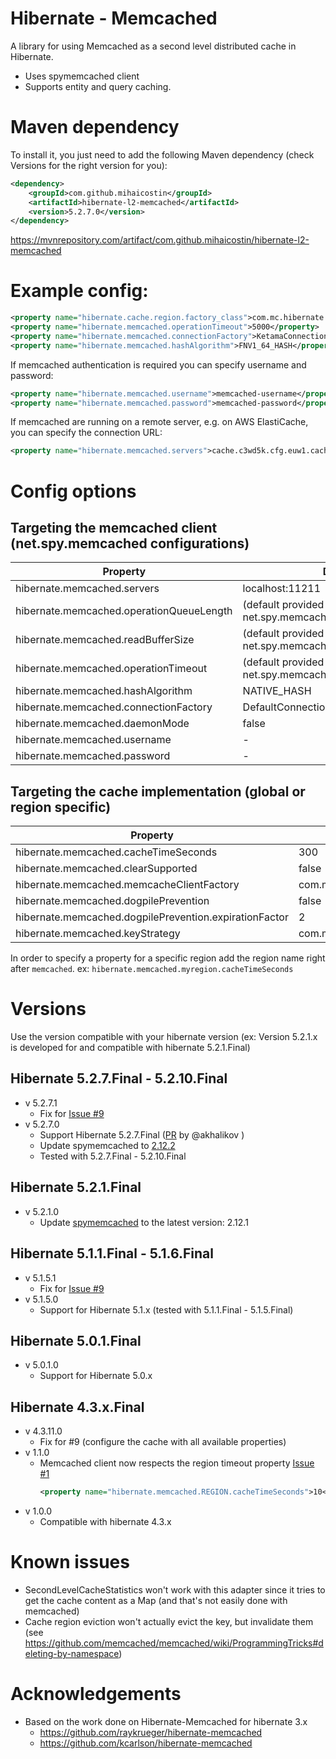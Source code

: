 # Hibernate - Memcached
A library for using Memcached as a second level distributed cache in Hibernate.
  * Uses spymemcached client
  * Supports entity and query caching.

# Maven dependency

To install it, you just need to add the following Maven dependency (check Versions for the right version for you):
```xml
<dependency>
    <groupId>com.github.mihaicostin</groupId>
    <artifactId>hibernate-l2-memcached</artifactId>
    <version>5.2.7.0</version>
</dependency>
```

https://mvnrepository.com/artifact/com.github.mihaicostin/hibernate-l2-memcached


# Example config:

```xml
<property name="hibernate.cache.region.factory_class">com.mc.hibernate.memcached.MemcachedRegionFactory</property>
<property name="hibernate.memcached.operationTimeout">5000</property>
<property name="hibernate.memcached.connectionFactory">KetamaConnectionFactory</property>
<property name="hibernate.memcached.hashAlgorithm">FNV1_64_HASH</property>
```

If memcached authentication is required you can specify username and password:

```xml
<property name="hibernate.memcached.username">memcached-username</property>
<property name="hibernate.memcached.password">memcached-password</property>
```

If memcached are running on a remote server, e.g. on AWS ElastiCache, you can specify the connection URL:

```xml
<property name="hibernate.memcached.servers">cache.c3wd5k.cfg.euw1.cache.amazonaws.com:11211</property>
```

# Config options 

## Targeting the memcached client (net.spy.memcached configurations)

| Property                                  | Default Value |
|-------------------------------------------|---------------|
| hibernate.memcached.servers| localhost:11211|
| hibernate.memcached.operationQueueLength | (default provided by net.spy.memcached.DefaultConnectionFactory) |
| hibernate.memcached.readBufferSize | (default provided by net.spy.memcached.DefaultConnectionFactory) |
| hibernate.memcached.operationTimeout | (default provided by net.spy.memcached.DefaultConnectionFactory) |
| hibernate.memcached.hashAlgorithm | NATIVE_HASH |
| hibernate.memcached.connectionFactory | DefaultConnectionFactory |
| hibernate.memcached.daemonMode | false |
| hibernate.memcached.username | - |
| hibernate.memcached.password | - |

## Targeting the cache implementation (global or region specific)

| Property                                  | Default Value |
|-------------------------------------------|---------------|
| hibernate.memcached.cacheTimeSeconds      |300            |
| hibernate.memcached.clearSupported        |false          |
| hibernate.memcached.memcacheClientFactory | com.mc.hibernate.memcached.spymemcached.SpyMemcacheClientFactory |
| hibernate.memcached.dogpilePrevention     | false |
| hibernate.memcached.dogpilePrevention.expirationFactor| 2 |
| hibernate.memcached.keyStrategy | com.mc.hibernate.memcached.keystrategy.Sha1KeyStrategy |

In order to specify a property for a specific region add the region name right after `memcached`. ex: `hibernate.memcached.myregion.cacheTimeSeconds`

# Versions
Use the version compatible with your hibernate version (ex: Version 5.2.1.x is developed for and compatible with hibernate 5.2.1.Final)

## Hibernate 5.2.7.Final - 5.2.10.Final
*  v 5.2.7.1
    - Fix for [Issue #9](https://github.com/mihaicostin/hibernate-l2-memcached/issues/9)      
*  v 5.2.7.0
    - Support Hibernate 5.2.7.Final ([PR](https://github.com/mihaicostin/hibernate-l2-memcached/pull/6) by @akhalikov )
    - Update spymemcached to [2.12.2](https://github.com/couchbase/spymemcached/releases/tag/2.12.2)
    - Tested with 5.2.7.Final - 5.2.10.Final

## Hibernate 5.2.1.Final
*  v 5.2.1.0
    - Update [spymemcached](https://github.com/couchbase/spymemcached) to the latest version: 2.12.1

## Hibernate 5.1.1.Final - 5.1.6.Final
* v 5.1.5.1
    - Fix for [Issue #9](https://github.com/mihaicostin/hibernate-l2-memcached/issues/9)
* v 5.1.5.0
    - Support for Hibernate 5.1.x (tested with 5.1.1.Final - 5.1.5.Final)

## Hibernate 5.0.1.Final
* v 5.0.1.0
    - Support for Hibernate 5.0.x

## Hibernate 4.3.x.Final
* v 4.3.11.0
    - Fix for #9 (configure the cache with all available properties)
* v 1.1.0
    - Memcached client now respects the region timeout property [Issue #1](https://github.com/mihaicostin/hibernate-l2-memcached/issues/1)
      ```xml
      <property name="hibernate.memcached.REGION.cacheTimeSeconds">10</property>
      ``` 
* v 1.0.0
    - Compatible with hibernate 4.3.x

# Known issues
- SecondLevelCacheStatistics won't work with this adapter since it tries to get the cache content as a Map (and that's not easily done with memcached)
- Cache region eviction won't actually evict the key, but invalidate them (see https://github.com/memcached/memcached/wiki/ProgrammingTricks#deleting-by-namespace)  
 
  
# Acknowledgements
* Based on the work done on Hibernate-Memcached for hibernate 3.x
    * https://github.com/raykrueger/hibernate-memcached
    * https://github.com/kcarlson/hibernate-memcached

